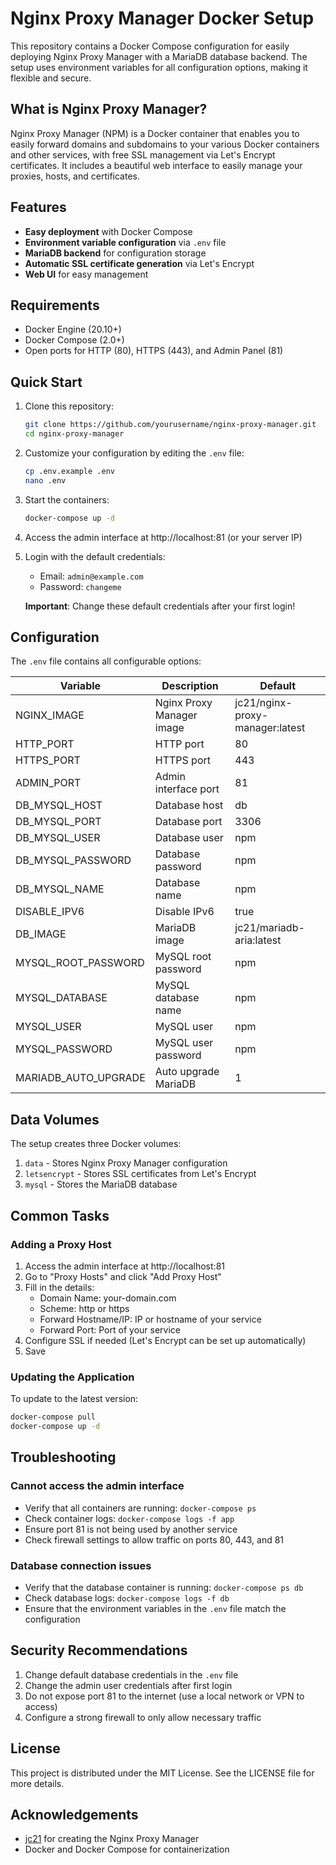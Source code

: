 # Nginx Proxy Manager Docker Setup

This repository contains a Docker Compose configuration for easily deploying Nginx Proxy Manager with a MariaDB database backend. The setup uses environment variables for all configuration options, making it flexible and secure.

## What is Nginx Proxy Manager?

Nginx Proxy Manager (NPM) is a Docker container that enables you to easily forward domains and subdomains to your various Docker containers and other services, with free SSL management via Let's Encrypt certificates. It includes a beautiful web interface to easily manage your proxies, hosts, and certificates.

## Features

- **Easy deployment** with Docker Compose
- **Environment variable configuration** via `.env` file
- **MariaDB backend** for configuration storage
- **Automatic SSL certificate generation** via Let's Encrypt
- **Web UI** for easy management

## Requirements

- Docker Engine (20.10+)
- Docker Compose (2.0+)
- Open ports for HTTP (80), HTTPS (443), and Admin Panel (81)

## Quick Start

1. Clone this repository:
   ```bash
   git clone https://github.com/yourusername/nginx-proxy-manager.git
   cd nginx-proxy-manager
   ```

2. Customize your configuration by editing the `.env` file:
   ```bash
   cp .env.example .env
   nano .env
   ```

3. Start the containers:
   ```bash
   docker-compose up -d
   ```

4. Access the admin interface at http://localhost:81 (or your server IP)

5. Login with the default credentials:
   - Email: `admin@example.com`
   - Password: `changeme`

   **Important**: Change these default credentials after your first login!

## Configuration

The `.env` file contains all configurable options:

| Variable | Description | Default |
|----------|-------------|---------|
| NGINX_IMAGE | Nginx Proxy Manager image | jc21/nginx-proxy-manager:latest |
| HTTP_PORT | HTTP port | 80 |
| HTTPS_PORT | HTTPS port | 443 |
| ADMIN_PORT | Admin interface port | 81 |
| DB_MYSQL_HOST | Database host | db |
| DB_MYSQL_PORT | Database port | 3306 |
| DB_MYSQL_USER | Database user | npm |
| DB_MYSQL_PASSWORD | Database password | npm |
| DB_MYSQL_NAME | Database name | npm |
| DISABLE_IPV6 | Disable IPv6 | true |
| DB_IMAGE | MariaDB image | jc21/mariadb-aria:latest |
| MYSQL_ROOT_PASSWORD | MySQL root password | npm |
| MYSQL_DATABASE | MySQL database name | npm |
| MYSQL_USER | MySQL user | npm |
| MYSQL_PASSWORD | MySQL user password | npm |
| MARIADB_AUTO_UPGRADE | Auto upgrade MariaDB | 1 |

## Data Volumes

The setup creates three Docker volumes:

1. `data` - Stores Nginx Proxy Manager configuration
2. `letsencrypt` - Stores SSL certificates from Let's Encrypt
3. `mysql` - Stores the MariaDB database

## Common Tasks

### Adding a Proxy Host

1. Access the admin interface at http://localhost:81
2. Go to "Proxy Hosts" and click "Add Proxy Host"
3. Fill in the details:
   - Domain Name: your-domain.com
   - Scheme: http or https
   - Forward Hostname/IP: IP or hostname of your service
   - Forward Port: Port of your service
4. Configure SSL if needed (Let's Encrypt can be set up automatically)
5. Save

### Updating the Application

To update to the latest version:

```bash
docker-compose pull
docker-compose up -d
```

## Troubleshooting

### Cannot access the admin interface

- Verify that all containers are running: `docker-compose ps`
- Check container logs: `docker-compose logs -f app`
- Ensure port 81 is not being used by another service
- Check firewall settings to allow traffic on ports 80, 443, and 81

### Database connection issues

- Verify that the database container is running: `docker-compose ps db`
- Check database logs: `docker-compose logs -f db`
- Ensure that the environment variables in the `.env` file match the configuration

## Security Recommendations

1. Change default database credentials in the `.env` file
2. Change the admin user credentials after first login
3. Do not expose port 81 to the internet (use a local network or VPN to access)
4. Configure a strong firewall to only allow necessary traffic

## License

This project is distributed under the MIT License. See the LICENSE file for more details.

## Acknowledgements

- [jc21](https://github.com/jc21) for creating the Nginx Proxy Manager
- Docker and Docker Compose for containerization
